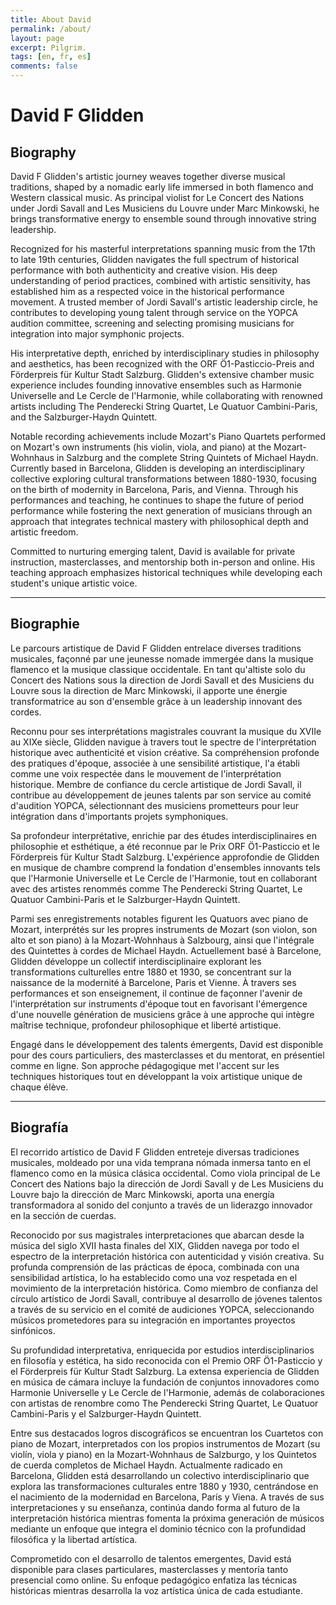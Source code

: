 ```yaml
---
title: About David
permalink: /about/
layout: page
excerpt: Pilgrim.
tags: [en, fr, es]
comments: false
---
```


# David F Glidden

## Biography

David F Glidden's artistic journey weaves together diverse musical traditions, shaped by a nomadic early life immersed in both flamenco and Western classical music. As principal violist for Le Concert des Nations under Jordi Savall and Les Musiciens du Louvre under Marc Minkowski, he brings transformative energy to ensemble sound through innovative string leadership.

Recognized for his masterful interpretations spanning music from the 17th to late 19th centuries, Glidden navigates the full spectrum of historical performance with both authenticity and creative vision. His deep understanding of period practices, combined with artistic sensitivity, has established him as a respected voice in the historical performance movement. A trusted member of Jordi Savall's artistic leadership circle, he contributes to developing young talent through service on the YOPCA audition committee, screening and selecting promising musicians for integration into major symphonic projects.

His interpretative depth, enriched by interdisciplinary studies in philosophy and aesthetics, has been recognized with the ORF Ö1-Pasticcio-Preis and Förderpreis für Kultur Stadt Salzburg. Glidden's extensive chamber music experience includes founding innovative ensembles such as Harmonie Universelle and Le Cercle de l'Harmonie, while collaborating with renowned artists including The Penderecki String Quartet, Le Quatuor Cambini-Paris, and the Salzburger-Haydn Quintett.

Notable recording achievements include Mozart's Piano Quartets performed on Mozart's own instruments (his violin, viola, and piano) at the Mozart-Wohnhaus in Salzburg and the complete String Quintets of Michael Haydn. Currently based in Barcelona, Glidden is developing an interdisciplinary collective exploring cultural transformations between 1880-1930, focusing on the birth of modernity in Barcelona, Paris, and Vienna. Through his performances and teaching, he continues to shape the future of period performance while fostering the next generation of musicians through an approach that integrates technical mastery with philosophical depth and artistic freedom.

Committed to nurturing emerging talent, David is available for private instruction, masterclasses, and mentorship both in-person and online. His teaching approach emphasizes historical techniques while developing each student's unique artistic voice.

***
## Biographie

Le parcours artistique de David F Glidden entrelace diverses traditions musicales, façonné par une jeunesse nomade immergée dans la musique flamenco et la musique classique occidentale. En tant qu'altiste solo du Concert des Nations sous la direction de Jordi Savall et des Musiciens du Louvre sous la direction de Marc Minkowski, il apporte une énergie transformatrice au son d'ensemble grâce à un leadership innovant des cordes.

Reconnu pour ses interprétations magistrales couvrant la musique du XVIIe au XIXe siècle, Glidden navigue à travers tout le spectre de l'interprétation historique avec authenticité et vision créative. Sa compréhension profonde des pratiques d'époque, associée à une sensibilité artistique, l'a établi comme une voix respectée dans le mouvement de l'interprétation historique. Membre de confiance du cercle artistique de Jordi Savall, il contribue au développement de jeunes talents par son service au comité d'audition YOPCA, sélectionnant des musiciens prometteurs pour leur intégration dans d'importants projets symphoniques.

Sa profondeur interprétative, enrichie par des études interdisciplinaires en philosophie et esthétique, a été reconnue par le Prix ORF Ö1-Pasticcio et le Förderpreis für Kultur Stadt Salzburg. L'expérience approfondie de Glidden en musique de chambre comprend la fondation d'ensembles innovants tels que l'Harmonie Universelle et Le Cercle de l'Harmonie, tout en collaborant avec des artistes renommés comme The Penderecki String Quartet, Le Quatuor Cambini-Paris et le Salzburger-Haydn Quintett.

Parmi ses enregistrements notables figurent les Quatuors avec piano de Mozart, interprétés sur les propres instruments de Mozart (son violon, son alto et son piano) à la Mozart-Wohnhaus à Salzbourg, ainsi que l'intégrale des Quintettes à cordes de Michael Haydn. Actuellement basé à Barcelone, Glidden développe un collectif interdisciplinaire explorant les transformations culturelles entre 1880 et 1930, se concentrant sur la naissance de la modernité à Barcelone, Paris et Vienne. À travers ses performances et son enseignement, il continue de façonner l'avenir de l'interprétation sur instruments d'époque tout en favorisant l'émergence d'une nouvelle génération de musiciens grâce à une approche qui intègre maîtrise technique, profondeur philosophique et liberté artistique.

Engagé dans le développement des talents émergents, David est disponible pour des cours particuliers, des masterclasses et du mentorat, en présentiel comme en ligne. Son approche pédagogique met l'accent sur les techniques historiques tout en développant la voix artistique unique de chaque élève.

***
## Biografía

El recorrido artístico de David F Glidden entreteje diversas tradiciones musicales, moldeado por una vida temprana nómada inmersa tanto en el flamenco como en la música clásica occidental. Como viola principal de Le Concert des Nations bajo la dirección de Jordi Savall y de Les Musiciens du Louvre bajo la dirección de Marc Minkowski, aporta una energía transformadora al sonido del conjunto a través de un liderazgo innovador en la sección de cuerdas.

Reconocido por sus magistrales interpretaciones que abarcan desde la música del siglo XVII hasta finales del XIX, Glidden navega por todo el espectro de la interpretación histórica con autenticidad y visión creativa. Su profunda comprensión de las prácticas de época, combinada con una sensibilidad artística, lo ha establecido como una voz respetada en el movimiento de la interpretación histórica. Como miembro de confianza del círculo artístico de Jordi Savall, contribuye al desarrollo de jóvenes talentos a través de su servicio en el comité de audiciones YOPCA, seleccionando músicos prometedores para su integración en importantes proyectos sinfónicos.

Su profundidad interpretativa, enriquecida por estudios interdisciplinarios en filosofía y estética, ha sido reconocida con el Premio ORF Ö1-Pasticcio y el Förderpreis für Kultur Stadt Salzburg. La extensa experiencia de Glidden en música de cámara incluye la fundación de conjuntos innovadores como Harmonie Universelle y Le Cercle de l'Harmonie, además de colaboraciones con artistas de renombre como The Penderecki String Quartet, Le Quatuor Cambini-Paris y el Salzburger-Haydn Quintett.

Entre sus destacados logros discográficos se encuentran los Cuartetos con piano de Mozart, interpretados con los propios instrumentos de Mozart (su violín, viola y piano) en la Mozart-Wohnhaus de Salzburgo, y los Quintetos de cuerda completos de Michael Haydn. Actualmente radicado en Barcelona, Glidden está desarrollando un colectivo interdisciplinario que explora las transformaciones culturales entre 1880 y 1930, centrándose en el nacimiento de la modernidad en Barcelona, París y Viena. A través de sus interpretaciones y su enseñanza, continúa dando forma al futuro de la interpretación histórica mientras fomenta la próxima generación de músicos mediante un enfoque que integra el dominio técnico con la profundidad filosófica y la libertad artística.

Comprometido con el desarrollo de talentos emergentes, David está disponible para clases particulares, masterclasses y mentoría tanto presencial como online. Su enfoque pedagógico enfatiza las técnicas históricas mientras desarrolla la voz artística única de cada estudiante.
